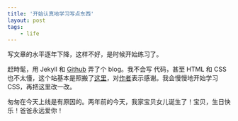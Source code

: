 ```yaml
---
title: '开始认真地学习写点东西'
layout: post
tags:
    - life
---
```


写文章的水平逐年下降，这样不好，是时候开始练习了。

赶時髦，用 Jekyll 和 [Github](http://github.com) 弄了个 blog。我不会写
代码，甚至 HTML 和 CSS 也不太懂，这个站基本是照搬了[这里](https://github.com/waynezhang/blog)，对[作者](http://lhzhang.com/)表示感谢。我会慢慢地开始学习 CSS，再把这里改一改。

匆匆在今天上线是有原因的。两年前的今天，我家宝贝女儿诞生了！宝贝，生日快乐！爸爸永远爱你！
